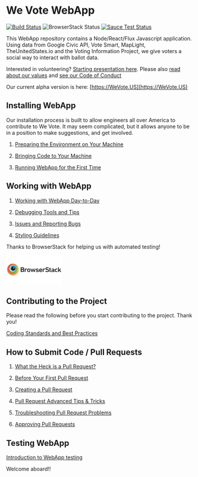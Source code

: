 # We Vote WebApp

[![Build Status](https://travis-ci.org/wevote/WebApp.svg?branch=develop)](https://travis-ci.org/wevote/WebApp)
![BrowserStack Status](https://www.browserstack.com/automate/badge.svg?badge_key=)
[![Sauce Test Status](https://saucelabs.com/buildstatus/WeVote)](https://saucelabs.com/u/WeVote)

This WebApp repository contains a Node/React/Flux Javascript application. Using data from
Google Civic API, Vote Smart, MapLight, TheUnitedStates.io and the Voting Information Project, we give voters a social way to interact with ballot data.

Interested in volunteering? [Starting presentation here](https://prezi.com/5v4drd74pt6n/we-vote-introduction-strategic-landscape/). Please also [read about our values](https://wevote.hackpad.com/Community-Rules-C0sn7DhZhDt) and [see our Code of Conduct](CODE_OF_CONDUCT.md)

Our current alpha version is here: [https://WeVote.US](https://WeVote.US)

## Installing WebApp
Our installation process is built to allow engineers all over America to contribute to We Vote.
It may seem complicated, but it allows anyone to be in a position to make suggestions, and get involved.

1. [Preparing the Environment on Your Machine](docs/installing/ENVIRONMENT.md)

2. [Bringing Code to Your Machine](docs/installing/CLONING_CODE.md)

3. [Running WebApp for the First Time](docs/installing/RUNNING_FIRST_TIME.md)

## Working with WebApp
1. [Working with WebApp Day-to-Day](docs/working/README_WORKING_WITH_WEB_APP.md)

2. [Debugging Tools and Tips](docs/working/DEBUGGING_TOOLS.md)

3. [Issues and Reporting Bugs](docs/working/ISSUES.md)

4. [Styling Guidelines](docs/working/STYLING.md)

Thanks to BrowserStack for helping us with automated testing!

<a href="https://www.browserstack.com" target="_blank"><img src='src/img/global/logos/browserstack-logo-600x315.png' width='150' height='79'/></a>

## Contributing to the Project
Please read the following before you start contributing to the project. Thank you!

[Coding Standards and Best Practices](docs/contributing/CONTRIBUTING_STANDARDS.md)

## How to Submit Code / Pull Requests
1. [What the Heck is a Pull Request?](docs/contributing/PULL_REQUEST_BACKGROUND.md)

2. [Before Your First Pull Request](docs/contributing/PULL_REQUEST_SETUP.md)

3. [Creating a Pull Request](docs/contributing/CREATING_PULL_REQUEST.md)

4. [Pull Request Advanced Tips & Tricks](docs/contributing/PULL_REQUEST_ADVANCED.md)

5. [Troubleshooting Pull Request Problems](docs/contributing/PULL_REQUEST_TROUBLESHOOTING.md)

6. [Approving Pull Requests](docs/contributing/APPROVING_PULL_REQUESTS.md)

## Testing WebApp

[Introduction to WebApp testing](docs/testing/README_TESTING.md)

Welcome aboard!!
